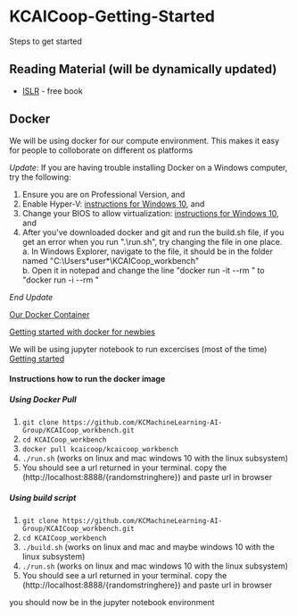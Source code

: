 # KCAICoop-Getting-Started
Steps to get started

## Reading Material (will be dynamically updated)
- [ISLR](http://www-bcf.usc.edu/~gareth/ISL/) - free book

## Docker
We will be using docker for our compute environment. This makes it easy for people to colloborate on different os platforms

*Update*: If you are having trouble installing Docker on a Windows computer, try the following:
  1. Ensure you are on Professional Version, and
  2. Enable Hyper-V: [instructions for Windows 10](https://docs.microsoft.com/en-us/virtualization/hyper-v-on-windows/quick-start/enable-hyper-v), and   
  3. Change your BIOS to allow virtualization:  [instructions for Windows 10](https://blogs.technet.microsoft.com/canitpro/2015/09/08/step-by-step-enabling-hyper-v-for-use-on-windows-10/), and
  4. After you've downloaded docker and git and run the build.sh file, if you get an error when you run ".\run.sh", try changing the          file in one place.  
    a. In Windows Explorer, navigate to the file, it should be in the folder named "C:\Users\*user*\KCAICoop_workbench"       
    b. Open it in notepad and change the line "docker run -it --rm \" to "docker run -i --rm \"
    
*End Update*

[Our Docker Container](https://github.com/KCMachineLearning-AI-Group/KCAICoop_workbench)

[Getting started with docker for newbies](https://docs.docker.com/get-started/)

We will be using jupyter notebook to run excercises (most of the time) [Getting started](http://jupyter.org/index.html)

#### Instructions how to run the docker image
##### Using Docker Pull
1. `git clone https://github.com/KCMachineLearning-AI-Group/KCAICoop_workbench.git`
2. `cd KCAICoop_workbench`
3. `docker pull kcaicoop/kcaicoop_workbench` 
4. `./run.sh` (works on linux and mac windows 10 with the linux subsystem)
5. You should see a url returned in your terminal. copy the (http://localhost:8888/{randomstringhere}) and paste url in browser

##### Using build script
1. `git clone https://github.com/KCMachineLearning-AI-Group/KCAICoop_workbench.git`
2. `cd KCAICoop_workbench`
3. `./build.sh` (works on linux and mac and maybe windows 10 with the linux subsystem)
4. `./run.sh` (works on linux and mac windows 10 with the linux subsystem)
5. You should see a url returned in your terminal. copy the (http://localhost:8888/{randomstringhere}) and paste url in browser

you should now be in the jupyter notebook environment
